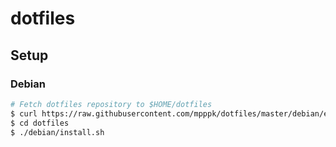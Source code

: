 # dotfiles

## Setup

### Debian

```bash
# Fetch dotfiles repository to $HOME/dotfiles
$ curl https://raw.githubusercontent.com/mpppk/dotfiles/master/debian/entrypoint.sh | bash
$ cd dotfiles
$ ./debian/install.sh
```

